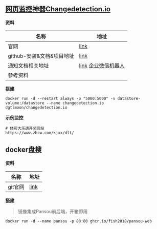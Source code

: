 ##  [网页监控神器Changedetection.io](https://zhuanlan.zhihu.com/p/1905020084323333450)

**资料**

| 名称                      | 地址                                                         |
| ------------------------- | ------------------------------------------------------------ |
| 官网                      | [link](https://changedetection.io/)                          |
| github-安装&文档&项目地址 | [link](https://github.com/dgtlmoon/changedetection.io?tab=readme-ov-file) |
| 通知文档相关地址          | [link](https://github.com/caronc/apprise)  [企业微信机器人](https://github.com/caronc/apprise/wiki/Notify_wecombot) |
| 参考资料                  |                                                              |

**搭建**

```shell
docker run -d --restart always -p "5000:5000" -v datastore-volume:/datastore --name changedetection.io dgtlmoon/changedetection.io
```

**示例监控**

```shell
# 体彩大乐透开奖网站
https://www.zhcw.com/kjxx/dlt/
```

##  docker盘搜

**资料**

| 名称    | 地址                                           |
| ------- | ---------------------------------------------- |
| git官网 | [link](https://github.com/fish2018/pansou-web) |

**搭建**

> 镜像集成Pansou前后端，开箱即用

```shell
docker run -d --name pansou -p 80:80 ghcr.io/fish2018/pansou-web
```



